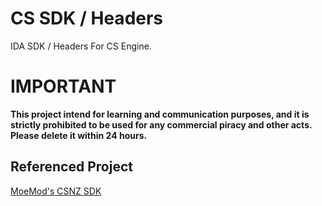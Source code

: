 # CS SDK / Headers
IDA SDK / Headers For CS Engine.

# IMPORTANT

**This project intend for learning and communication purposes, and it is strictly prohibited to be used for any commercial piracy and other acts. Please delete it within 24 hours.**

## Referenced Project

[MoeMod's CSNZ SDK](https://github.com/MoeMod/csnz-sdk)

